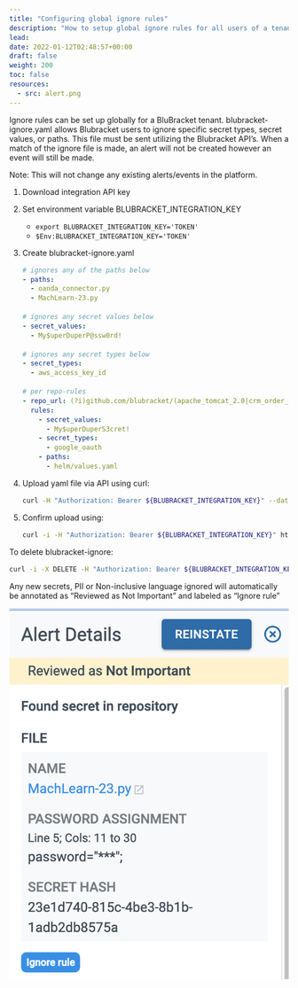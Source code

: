 ```yaml
---
title: "Configuring global ignore rules"
description: "How to setup global ignore rules for all users of a tenant"
lead: 
date: 2022-01-12T02:48:57+00:00
draft: false
weight: 200
toc: false
resources:
  - src: alert.png
---
```


Ignore rules can be set up globally for a BluBracket tenant. blubracket-ignore.yaml allows Blubracket users to ignore specific secret types, secret values, or paths. This file must be sent utilizing the Blubracket API’s. When a match of the ignore file is made, an alert will not be created however an event will still be made.

Note: This will not change any existing alerts/events in the platform.

1. Download integration API key

2. Set environment variable BLUBRACKET_INTEGRATION_KEY

    * `export BLUBRACKET_INTEGRATION_KEY='TOKEN'`
    * `$Env:BLUBRACKET_INTEGRATION_KEY='TOKEN'`

3. Create blubracket-ignore.yaml

    ```yaml
    # ignores any of the paths below
    - paths:
      - oanda_connector.py
      - MachLearn-23.py

    # ignores any secret values below
    - secret_values:
      - My$uperDuperP@ssw0rd!

    # ignores any secret types below
    - secret_types:
      - aws_access_key_id

    # per repo-rules
    - repo_url: (?i)github.com/blubracket/(apache_tomcat_2.0|crm_order_management)
      rules:
        - secret_values:
          - My$uperDuperS3cret!
        - secret_types:
          - google_oauth
        - paths:
          - helm/values.yaml
    ```

4. Upload yaml file via API using curl:

    ```bash
    curl -H "Authorization: Bearer ${BLUBRACKET_INTEGRATION_KEY}" --data-binary "@blubracket-ignore.yaml" https://TENANT.blubracket.com/api/public/blubracket-ignore

    ```

5. Confirm upload using:

    ```bash
    curl -i -H "Authorization: Bearer ${BLUBRACKET_INTEGRATION_KEY}" https://TENANT.blubracket.com/api/public/blubracket-ignore
    ```

To delete blubracket-ignore:

```bash
curl -i -X DELETE -H "Authorization: Bearer ${BLUBRACKET_INTEGRATION_KEY}" https://TENANT.blubracket.com/api/public/blubracket-ignore
```

Any new secrets, PII or Non-inclusive language ignored will automatically be annotated as “Reviewed as Not Important” and labeled as “Ignore rule”

![alert screenshot](alert.png)
